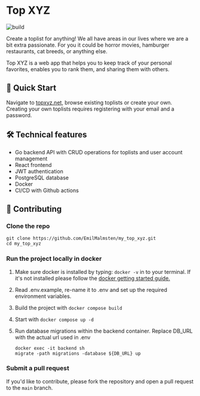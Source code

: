 # Top XYZ

![build](https://github.com/EmilMalmsten/my_top_xyz/actions/workflows/docker-publish.yml/badge.svg?event=push)

Create a toplist for anything!
We all have areas in our lives where we are a bit extra passionate. For you it could be horror movies, hamburger restaurants, cat breeds, or anything else.

Top XYZ is a web app that helps you to keep track of your personal favorites, enables you to rank them, and sharing them with others.

## 🚀 Quick Start

Navigate to [topxyz.net](https://topxyz.net), browse existing toplists or create your own.
Creating your own toplists requires registering with your email and a password.

## 🛠️ Technical features

-   Go backend API with CRUD operations for toplists and user account management
-   React frontend
-   JWT authentication
-   PostgreSQL database
-   Docker
-   CI/CD with Github actions

## 🤝 Contributing

### Clone the repo

```
git clone https://github.com/EmilMalmsten/my_top_xyz.git
cd my_top_xyz
```

### Run the project locally in docker

1. Make sure docker is installed by typing: `docker -v` in to your terminal.
   If it's not installed please follow the [docker getting started guide.](https://www.docker.com/get-started/)

2. Read .env.example, re-name it to .env and set up the required environment variables.

3. Build the project with `docker compose build`
4. Start with `docker compose up -d`
5. Run database migrations within the backend container. Replace DB_URL with the actual url used in .env
    ```
    docker exec -it backend sh
    migrate -path migrations -database ${DB_URL} up
    ```

### Submit a pull request

If you'd like to contribute, please fork the repository and open a pull request to the `main` branch.
